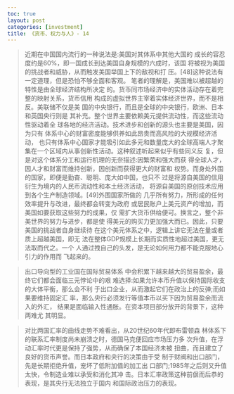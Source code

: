 ```yaml
---
toc: true
layout: post
categories: [investment]
title: 《货币、权力与人》- 14
---
```

> 近期在中国国内流行的一种说法是:美国对其体系中其他大国的 成长的容忍度约是60%，即一国成长到达美国自身规模的六成时，该国 将被视为美国的挑战者和威胁，从而触发美国举国上下的敌视和打
压。[48]这种说法有一定道理，但是恐怕不够全面和客观。 笔者的理解是，美国难以被超越的特性是由全球经济结构所决定 的。货币同市场经济中的实体活动存在着完整的映射关系，货币信用 构成的虚拟世界主宰着实体经济世界，而不是相反。美联储不仅是美 国的中央银行，而且是全球的中央银行，欧洲、日本和英国央行则是 其补充。整个世界主要依赖美元提供流动性，而这些流动性驱动着全 球各地的经济活动。技术进步和创新的源头也主要是美国，因为只有 体系中心的财富密度能够供养如此昂贵而高风险的大规模经济活动， 也只有体系中心国家才能吸引如此多元和数量庞大的全球高端人才聚 集在一个区域内从事创新性活动。这种叙述听起来似乎有些同义反 复，但是对这个体系分工和运行机理的无奈描述:因繁荣和强大而获 得全球人才，因人才和财富而维持创新，因创新而获得更大的财富和 权势。而身处外围的国家，即便是勤奋、聪明、庞大如中国，也只不 过是将源自美国的信用衍生为境内的人民币流动性和本土经济活动，
将源自美国的原创技术应用到各个生产制造领域。[49]外围国家所做的 几乎所有努力，所形成的任何效率提升与改进，最终都会转变为政府 或居民账户上美元资产的增加，而美国如要获取这些努力的成果，仅 需扩大货币供给便可。换言之，整个非美世界的努力与进步，都是使 得美元的购买力更加强大而已。因此，只要美国的挑战者自身继续待 在这个美元体系之中，逻辑上讲它无法在量或者质上超越美国，即无 法在整体GDP规模上长期而实质性地超过美国，更无法取而代之。一个 人通过拽自己的头发，是无论如何用力都不能克服地心引力的作用而 飞起来的。

> 出口导向型的工业国在国际贸易体系 中会积累下越来越大的贸易盈余，最终它们都会面临三元悖论中的艰 难选择:如果允许本币升值以保持国际收支的大体平衡，那么会不利 于出口企业，从而激起它们在政治上的反弹;而如果要维持固定汇 率，那么央行必须发行等值本币以买下因为贸易盈余而流入的外汇， 结果是面临输入性通胀。在资本项目部分放开的背景下，这种两难尤 其明显。

> 对比两国汇率的曲线走势不难看出，从20世纪60年代即布雷顿森 林体系下的联系汇率制度尚未崩溃之时，德国马克便回应市场压力多 次升值，在浮动汇率时代更是保持了强势，从而确保了本国经济未被 扭曲，而且建立了良好的货币声誉。而日本政府和央行的决策由于受 制于财阀和出口部门，先是长期拒绝升值，宠坏了低附加值的加工出 口部门;1985年之后则又升值太快，令制造业难以承受和消化其冲 击。日本汇率政策这种前倨而后恭的表现，是其央行无法独立于国内 和国际政治压力的表现。

